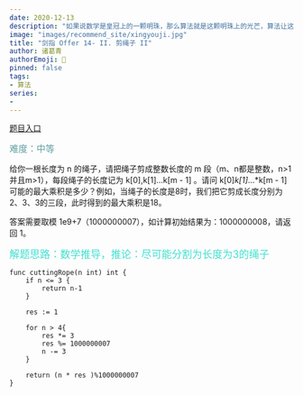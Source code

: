 ```yaml
---
date: 2020-12-13
description: "如果说数学是皇冠上的一颗明珠，那么算法就是这颗明珠上的光芒，算法让这颗明珠更加熠熠生辉，为科技进步和社会发展照亮了前进的路"
image: "images/recommend_site/xingyouji.jpg"
title: "剑指 Offer 14- II. 剪绳子 II"
author: 诸葛青
authorEmoji: 🎅
pinned: false
tags:
- 算法
series:
-  
---
```


[题目入口](https://leetcode-cn.com/problems/jian-sheng-zi-ii-lcof/)

<font color=CadetBlue size=3 >难度：中等</font>

给你一根长度为 n 的绳子，请把绳子剪成整数长度的 m 段（m、n都是整数，n>1并且m>1），每段绳子的长度记为 k[0],k[1]...k[m - 1] 。请问 k[0]*k[1]*...*k[m - 1] 可能的最大乘积是多少？例如，当绳子的长度是8时，我们把它剪成长度分别为2、3、3的三段，此时得到的最大乘积是18。

答案需要取模 1e9+7（1000000007），如计算初始结果为：1000000008，请返回 1。


<font color=Turquoise size=4>解题思路：数学推导，推论：尽可能分割为长度为3的绳子</font>
```golang
func cuttingRope(n int) int {
    if n <= 3 {
        return n-1
    } 

    res := 1

    for n > 4{
        res *= 3
        res %= 1000000007
        n -= 3
    }

    return (n * res )%1000000007
}
```

